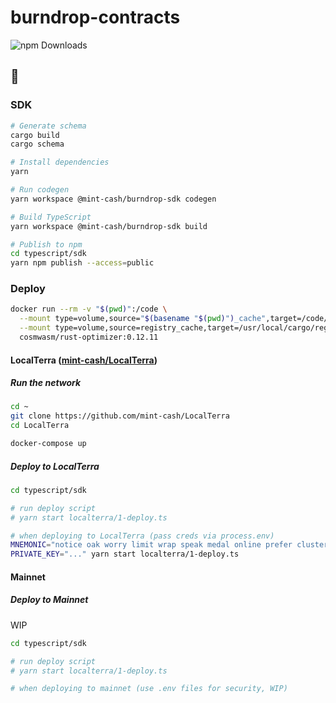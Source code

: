 # burndrop-contracts

![npm Downloads](https://img.shields.io/npm/dt/%40mint-cash%2Fburndrop-sdk)

## 🚀

### SDK

```bash
# Generate schema
cargo build
cargo schema

# Install dependencies
yarn

# Run codegen
yarn workspace @mint-cash/burndrop-sdk codegen

# Build TypeScript
yarn workspace @mint-cash/burndrop-sdk build

# Publish to npm
cd typescript/sdk
yarn npm publish --access=public
```

### Deploy

```bash
docker run --rm -v "$(pwd)":/code \
  --mount type=volume,source="$(basename "$(pwd)")_cache",target=/code/target \
  --mount type=volume,source=registry_cache,target=/usr/local/cargo/registry \
  cosmwasm/rust-optimizer:0.12.11
```

#### LocalTerra ([mint-cash/LocalTerra](https://github.com/mint-cash/LocalTerra))

##### Run the network

```bash
cd ~
git clone https://github.com/mint-cash/LocalTerra
cd LocalTerra

docker-compose up
```

##### Deploy to LocalTerra

```bash
cd typescript/sdk

# run deploy script
# yarn start localterra/1-deploy.ts

# when deploying to LocalTerra (pass creds via process.env)
MNEMONIC="notice oak worry limit wrap speak medal online prefer cluster roof addict wrist behave treat actual wasp year salad speed social layer crew genius" yarn start localterra/1-deploy.ts
PRIVATE_KEY="..." yarn start localterra/1-deploy.ts
```

#### Mainnet

##### Deploy to Mainnet

WIP

```bash
cd typescript/sdk

# run deploy script
# yarn start localterra/1-deploy.ts

# when deploying to mainnet (use .env files for security, WIP)
```
